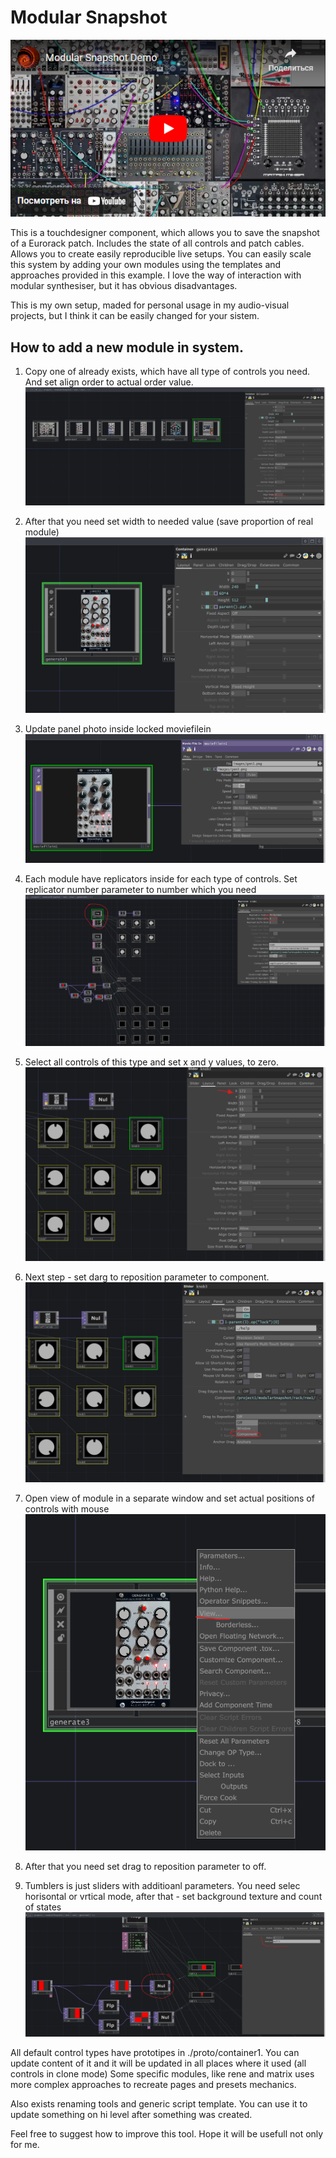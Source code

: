 # Modular Snapshot
[![Modular snapshot demo on youtube](images/cover.png)](https://www.youtube.com/watch?v=7A-n0jbRglo)

This is a touchdesigner component, which allows you to save the snapshot of a Eurorack patch. Includes the state of all controls and patch cables. Allows you to create easily reproducible live setups. You can easily scale this system by adding your own modules using the templates and approaches provided in this example. I love the way of interaction with modular synthesiser, but it  has obvious disadvantages. 

This is my own setup, maded for personal usage in my audio-visual projects, but I think it can be easily changed for your sistem. 

## How to add a new module in system.

1. Copy one of already exists, which have all type of controls you need. And set align order to actual order value.
![image](images/modules.png)

2. After that you need set width to needed value (save proportion of real module)
![image](images/stesize.png)

3. Update panel photo inside locked moviefilein
![image](images/panelimage.png)

4. Each module have replicators inside for each type of controls. Set replicator number parameter to number which you need
![image](images/replicator.png)

5. Select all controls of this type and set x and y values, to zero.
![image](images/positions.png)

6. Next step - set darg to reposition parameter to component.
![image](images/dragtoreposition.png)

8. Open view of module in a separate window and set actual positions of controls with mouse
 ![image](images/moduleview.png)
9. After that you need set drag to reposition parameter to off.

10. Tumblers is just sliders with additioanl parameters. You need selec horisontal or vrtical mode, after that - set background texture and count of states
![image](images/tumblersetup.png)

All default control types have prototipes in ./proto/container1. You can update content of it and it will be updated in all places where it used (all controls in clone mode)
Some specific modules, like rene and matrix uses more complex approaches to recreate pages and presets mechanics.

Also exists renaming tools and generic script template. You can use it to update something on hi level after something was created. 

Feel free to suggest how to improve this tool. Hope it will be usefull not only for me.
